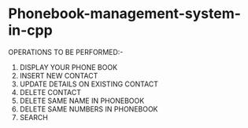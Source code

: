 # Phonebook-management-system-in-cpp

OPERATIONS TO BE PERFORMED:-
1) DISPLAY YOUR PHONE BOOK
2) INSERT NEW CONTACT
3) UPDATE DETAILS ON EXISTING CONTACT
4) DELETE CONTACT
5) DELETE SAME NAME IN PHONEBOOK
6) DELETE SAME NUMBERS IN PHONEBOOK
7) SEARCH
